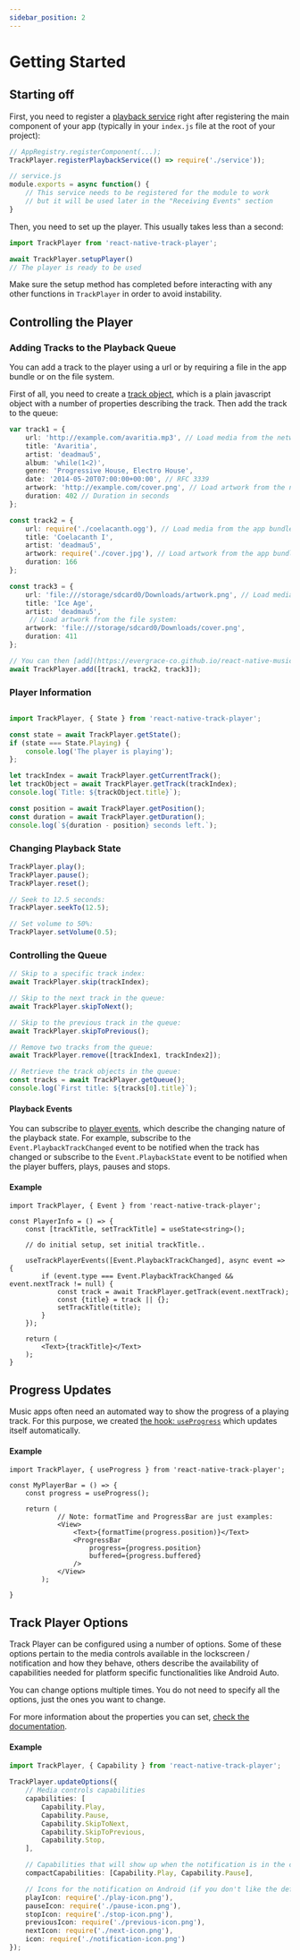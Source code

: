```yaml
---
sidebar_position: 2
---
```


# Getting Started

## Starting off
First, you need to register a [playback service](./playback-service.md) right after registering the main component of your app (typically in your `index.js` file at the root of your project):
```ts
// AppRegistry.registerComponent(...);
TrackPlayer.registerPlaybackService(() => require('./service'));
```

```ts
// service.js
module.exports = async function() {
    // This service needs to be registered for the module to work
    // but it will be used later in the "Receiving Events" section
}
```

Then, you need to set up the player. This usually takes less than a second:
```ts
import TrackPlayer from 'react-native-track-player';

await TrackPlayer.setupPlayer()
// The player is ready to be used
```

Make sure the setup method has completed before interacting with any other functions in `TrackPlayer` in order to avoid instability.

## Controlling the Player

### Adding Tracks to the Playback Queue

You can add a track to the player using a url or by requiring a file in the app
bundle or on the file system.

First of all, you need to create a [track object](../api/objects/track.md), which
is a plain javascript object with a number of properties describing the track.
Then add the track to the queue:

```ts
var track1 = {
    url: 'http://example.com/avaritia.mp3', // Load media from the network
    title: 'Avaritia',
    artist: 'deadmau5',
    album: 'while(1<2)',
    genre: 'Progressive House, Electro House',
    date: '2014-05-20T07:00:00+00:00', // RFC 3339
    artwork: 'http://example.com/cover.png', // Load artwork from the network
    duration: 402 // Duration in seconds
};

const track2 = {
    url: require('./coelacanth.ogg'), // Load media from the app bundle
    title: 'Coelacanth I',
    artist: 'deadmau5',
    artwork: require('./cover.jpg'), // Load artwork from the app bundle
    duration: 166
};

const track3 = {
    url: 'file:///storage/sdcard0/Downloads/artwork.png', // Load media from the file system
    title: 'Ice Age',
    artist: 'deadmau5',
     // Load artwork from the file system:
    artwork: 'file:///storage/sdcard0/Downloads/cover.png',
    duration: 411
};

// You can then [add](https://evergrace-co.github.io/react-native-music-pro/docs/api/functions/queue#addtracks-insertbeforeindex) the items to the queue
await TrackPlayer.add([track1, track2, track3]);
```

### Player Information

```ts

import TrackPlayer, { State } from 'react-native-track-player';

const state = await TrackPlayer.getState();
if (state === State.Playing) {
    console.log('The player is playing');
};

let trackIndex = await TrackPlayer.getCurrentTrack();
let trackObject = await TrackPlayer.getTrack(trackIndex);
console.log(`Title: ${trackObject.title}`);

const position = await TrackPlayer.getPosition();
const duration = await TrackPlayer.getDuration();
console.log(`${duration - position} seconds left.`);
```

### Changing Playback State

```ts
TrackPlayer.play();
TrackPlayer.pause();
TrackPlayer.reset();

// Seek to 12.5 seconds:
TrackPlayer.seekTo(12.5);

// Set volume to 50%:
TrackPlayer.setVolume(0.5);
```

### Controlling the Queue
```ts
// Skip to a specific track index:
await TrackPlayer.skip(trackIndex);

// Skip to the next track in the queue:
await TrackPlayer.skipToNext();

// Skip to the previous track in the queue:
await TrackPlayer.skipToPrevious();

// Remove two tracks from the queue:
await TrackPlayer.remove([trackIndex1, trackIndex2]);

// Retrieve the track objects in the queue:
const tracks = await TrackPlayer.getQueue();
console.log(`First title: ${tracks[0].title}`);
```
#### Playback Events

You can subscribe to [player events](../api/events.md#player), which describe the
changing nature of the playback state. For example, subscribe to the
`Event.PlaybackTrackChanged` event to be notified when the track has changed or
subscribe to the `Event.PlaybackState` event to be notified when the player
buffers, plays, pauses and stops.

#### Example
```tsx
import TrackPlayer, { Event } from 'react-native-track-player';

const PlayerInfo = () => {
    const [trackTitle, setTrackTitle] = useState<string>();

    // do initial setup, set initial trackTitle..

    useTrackPlayerEvents([Event.PlaybackTrackChanged], async event => {
        if (event.type === Event.PlaybackTrackChanged && event.nextTrack != null) {
            const track = await TrackPlayer.getTrack(event.nextTrack);
            const {title} = track || {};
            setTrackTitle(title);
        }
    });

    return (
        <Text>{trackTitle}</Text>
    );
}
```

## Progress Updates

Music apps often need an automated way to show the progress of a playing track.
For this purpose, we created [the hook: `useProgress`](../api/hooks.md) which
updates itself automatically.

#### Example

```tsx
import TrackPlayer, { useProgress } from 'react-native-track-player';

const MyPlayerBar = () => {
    const progress = useProgress();

    return (
            // Note: formatTime and ProgressBar are just examples:
            <View>
                <Text>{formatTime(progress.position)}</Text>
                <ProgressBar
                    progress={progress.position}
                    buffered={progress.buffered}
                />
            </View>
        );

}
```

## Track Player Options

Track Player can be configured using a number of options. Some of these options
pertain to the media controls available in the lockscreen / notification and how
they behave, others describe the availability of capabilities needed for
platform specific functionalities like Android Auto.

You can change options multiple times. You do not need to specify all the
options, just the ones you want to change.

For more information about the properties you can set, [check the
documentation](../api/functions/player.md#updateoptionsoptions).

#### Example

```ts
import TrackPlayer, { Capability } from 'react-native-track-player';

TrackPlayer.updateOptions({
    // Media controls capabilities
    capabilities: [
        Capability.Play,
        Capability.Pause,
        Capability.SkipToNext,
        Capability.SkipToPrevious,
        Capability.Stop,
    ],

    // Capabilities that will show up when the notification is in the compact form on Android
    compactCapabilities: [Capability.Play, Capability.Pause],

    // Icons for the notification on Android (if you don't like the default ones)
    playIcon: require('./play-icon.png'),
    pauseIcon: require('./pause-icon.png'),
    stopIcon: require('./stop-icon.png'),
    previousIcon: require('./previous-icon.png'),
    nextIcon: require('./next-icon.png'),
    icon: require('./notification-icon.png')
});
```
